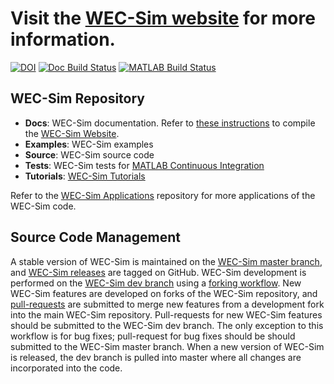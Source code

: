 # Visit the [WEC-Sim website](http://wec-sim.github.io/WEC-Sim) for more information.
[![DOI](https://zenodo.org/badge/20451353.svg)](https://zenodo.org/badge/latestdoi/20451353)
[![Doc Build Status](https://app.travis-ci.com/WEC-Sim/WEC-Sim.svg?branch=dev)](https://app.travis-ci.com/github/WEC-Sim/WEC-Sim)
[![MATLAB Build Status](https://github.com/WEC-Sim/WEC-Sim/actions/workflows/run-tests-dev.yml/badge.svg)](https://github.com/WEC-Sim/WEC-Sim/actions/workflows/run-tests-dev.yml)


## WEC-Sim Repository

* **Docs**: WEC-Sim documentation. Refer to [these instructions](https://github.com/WEC-Sim/WEC-Sim/tree/master/docs/README.md) to compile the [WEC-Sim Website](http://wec-sim.github.io/WEC-Sim/master/index.html). 
* **Examples**: WEC-Sim  examples
* **Source**: WEC-Sim source code
* **Tests**: WEC-Sim tests for [MATLAB Continuous Integration](https://www.mathworks.com/solutions/continuous-integration.html)
* **Tutorials**: [WEC-Sim Tutorials](http://wec-sim.github.io/WEC-Sim/master/index.html)

Refer to the [WEC-Sim Applications](https://github.com/WEC-Sim/WEC-Sim_Applications)
repository for more applications of the WEC-Sim code.

## Source Code Management

A stable version of WEC-Sim is maintained on the [WEC-Sim master branch](https://github.com/WEC-Sim/WEC-Sim), and [WEC-Sim releases](https://github.com/WEC-Sim/WEC-Sim/releases) are tagged on GitHub. 
WEC-Sim development is performed on the [WEC-Sim dev branch](https://github.com/WEC-Sim/WEC-Sim/tree/dev) using a [forking workflow](https://www.atlassian.com/git/tutorials/comparing-workflows/forking-workflow). 
New WEC-Sim features are developed on forks of the WEC-Sim repository, and [pull-requests](https://github.com/WEC-Sim/WEC-Sim/pulls) are submitted to merge new features from a development fork into the main WEC-Sim repository. 
Pull-requests for new WEC-Sim features should be submitted to the WEC-Sim dev branch. 
The only exception to this workflow is for bug fixes; pull-request for bug fixes should be should submitted to the WEC-Sim master branch.
When a new version of WEC-Sim is released, the dev branch is pulled into master where all changes are incorporated into the code.

